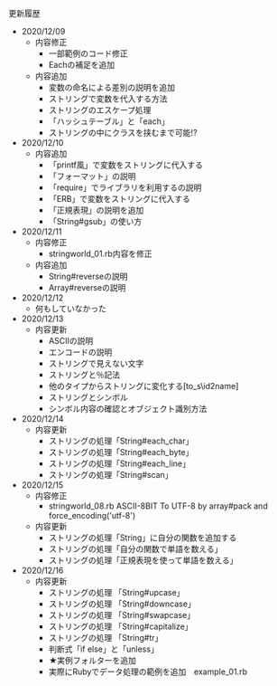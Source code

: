 更新履歴
- 2020/12/09
  - 内容修正
    - 一部範例のコード修正
    - Eachの補足を追加
  - 内容追加
    - 変数の命名による差別の説明を追加
    - ストリングで変数を代入する方法
    - ストリングのエスケープ処理
    - 「ハッシュテーブル」と「each」
    - ストリングの中にクラスを挟むまで可能!?
- 2020/12/10
  - 内容追加
    - 「printf風」で変数をストリングに代入する
    - 「フォーマット」の説明
    - 「require」でライブラリを利用するの説明
    - 「ERB」で変数をストリングに代入する
    - 「正規表現」の説明を追加
    - 「String#gsub」の使い方
- 2020/12/11
  - 内容修正
    - stringworld_01.rb内容を修正
  - 内容追加
    - String#reverseの説明
    - Array#reverseの説明
- 2020/12/12
  - 何もしていなかった
- 2020/12/13
  - 内容更新
    - ASCIIの説明
    - エンコードの説明
    - ストリングで見えない文字
    - ストリングと％記法
    - 他のタイプからストリングに変化する[to_s\id2name]
    - ストリングとシンボル
    - シンボル内容の確認とオブジェクト識別方法
- 2020/12/14
  - 内容更新
    - ストリングの処理「String#each_char」
    - ストリングの処理「String#each_byte」
    - ストリングの処理「String#each_line」
    - ストリングの処理「String#scan」
- 2020/12/15
  - 内容修正
    - stringworld_08.rb ASCII-8BIT To UTF-8 by array#pack and force_encoding('utf-8')
  - 内容更新
    - ストリングの処理「String」に自分の関数を追加する
    - ストリングの処理「自分の関数で単語を数える」
    - ストリングの処理「正規表現を使って単語を数える」
- 2020/12/16
  - 内容更新
    - ストリングの処理 「String#upcase」
    - ストリングの処理 「String#downcase」
    - ストリングの処理 「String#swapcase」
    - ストリングの処理 「String#capitalize」
    - ストリングの処理 「String#tr」
    - 判断式「if else」と「unless」
    - ★実例フォルターを追加
    - 実際にRubyでデータ処理の範例を追加　example_01.rb